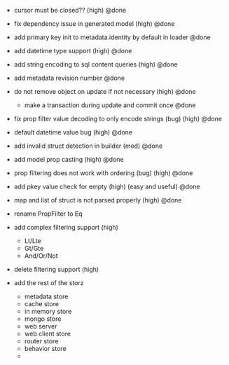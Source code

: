 - cursor must be closed?? (high) @done
- fix dependency issue in generated model (high) @done
- add primary key init to metadata.identity by default in loader @done
- add datetime type support (high) @done
- add string encoding to sql content queries (high) @done
- add metadata revision number @done
- do not remove object on update if not necessary (high) @done
    - make a transaction during update and commit once @done
- fix prop filter value decoding to only encode strings (bug) (high) @done
- default datetime value bug (high) @done
- add invalid struct detection in builder (med) @done
- add model prop casting (high) @done

- prop filtering does not work with ordering (bug) (high) @done

- add pkey value check for empty (high) (easy and useful) @done

- map and list of struct is not parsed properly (high) @done

- rename PropFilter to Eq

- add complex filtering support (high)
    - Lt/Lte
    - Gt/Gte
    - And/Or/Not

- delete filtering support (high)

- add the rest of the storz
    - metadata store
    - cache store
    - in memory store
    - mongo store
    - web server
    - web client store
    - router store
    - behavior store
    - 
